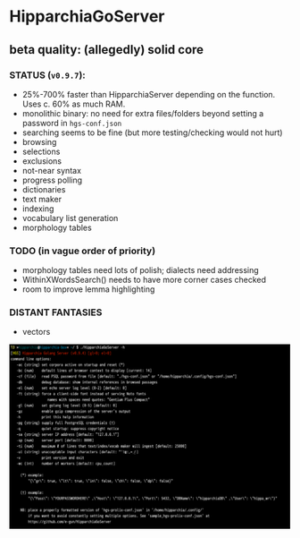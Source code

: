 # HipparchiaGoServer
## beta quality: (allegedly) solid core

### STATUS (`v0.9.7`):

* 25%-700% faster than HipparchiaServer depending on the function. Uses c. 60% as much RAM.
* monolithic binary: no need for extra files/folders beyond setting a password in `hgs-conf.json`
* searching seems to be fine (but more testing/checking would not hurt)
* browsing 
* selections 
* exclusions 
* not-near syntax
* progress polling 
* dictionaries
* text maker
* indexing
* vocabulary list generation
* morphology tables

### TODO (in vague order of priority)

* morphology tables need lots of polish; dialects need addressing
* WithinXWordsSearch() needs to have more corner cases checked
* room to improve lemma highlighting

### DISTANT FANTASIES
* vectors


![options](gitimg/hgscli.png)
